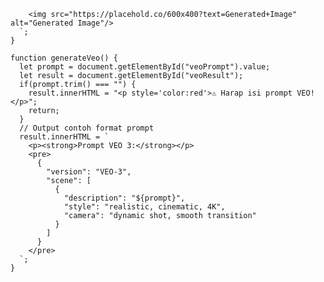         <img src="https://placehold.co/600x400?text=Generated+Image" alt="Generated Image"/>
      `;
    }

    function generateVeo() {
      let prompt = document.getElementById("veoPrompt").value;
      let result = document.getElementById("veoResult");
      if(prompt.trim() === "") {
        result.innerHTML = "<p style='color:red'>⚠️ Harap isi prompt VEO!</p>";
        return;
      }
      // Output contoh format prompt
      result.innerHTML = `
        <p><strong>Prompt VEO 3:</strong></p>
        <pre>
          {
            "version": "VEO-3",
            "scene": [
              {
                "description": "${prompt}",
                "style": "realistic, cinematic, 4K",
                "camera": "dynamic shot, smooth transition"
              }
            ]
          }
        </pre>
      `;
    }
  </script>
</body>
</html>
